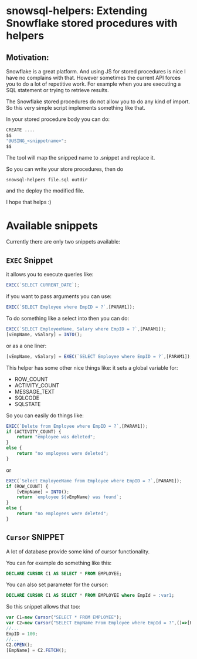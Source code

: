 snowsql-helpers: Extending Snowflake stored procedures with helpers
===========================================================

Motivation:
----------

Snowflake is a great platform. And using JS for stored procedures is nice I have no complains with that.
However sometimes the current API forces you to do a lot of repetitive work. For example when you are executing a
SQL statement or trying to retrieve results.

The Snowflake stored procedures do not allow you to do any kind of import. So this very simple script implements something like that.

In your stored procedure body you can do:
```javascript
CREATE ....
$$
"@USING_<snippetname>";
$$
```

The tool will map the snipped name to <snippetname>.snippet and replace it.

So you can write your store procedures, then do 
```
snowsql-helpers file.sql outdir
```

and the deploy the modified file.

I hope that helps :)


Available snippets
==================

Currently there are only two snippets available:

`EXEC` Snippet
--------------

it allows you to execute queries like:

```javascript
EXEC(`SELECT CURRENT_DATE`);
```

if you want to pass arguments you can use:

```javascript
EXEC(`SELECT Employee where EmpID = ?`,[PARAM1]);
```

To do something like  a select into then you can do:

```javascript
EXEC(`SELECT EmployeeName, Salary where EmpID = ?`,[PARAM1]);
[vEmpName, vSalary] = INTO();
```

or as a one liner:
```javascript
[vEmpName, vSalary] = EXEC(`SELECT Employee where EmpID = ?`,[PARAM1]);
```

This helper has some other nice things like:
it sets a global variable for:
* ROW_COUNT
* ACTIVITY_COUNT
* MESSAGE_TEXT
* SQLCODE
* SQLSTATE

So you can easily do things like:

```javascript 
EXEC(`Delete from Employee where EmpID = ?`,[PARAM1]);
if (ACTIVITY_COUNT) {
    return "employee was deleted";
}
else {
    return "no employees were deleted";
}
```

or 

```javascript 
EXEC(`Select EmployeeName from Employee where EmpID = ?`,[PARAM1]);
if (ROW_COUNT) {
    [vEmpName] = INTO();
    return `employee ${vEmpName} was found`;
}
else {
    return "no employees were deleted";
}
```

`Cursor` SNIPPET
-----------------

A lot of database provide some kind of cursor functionality.

You can for example do something like this:

```sql
DECLARE CURSOR C1 AS SELECT * FROM EMPLOYEE;
```

You can also set parameter for the cursor:

```sql
DECLARE CURSOR C1 AS SELECT * FROM EMPLOYEE where EmpId = :var1;
```

So this snippet allows that too:

```javascript
var C1=new Cursor("SELECT * FROM EMPLOYEE");
var C2=new Cursor("SELECT EmpName From Employee where EmpId = ?",()=>[EmpID]);
//...
EmpID = 100;
//...
C2.OPEN();
[EmpName] = C2.FETCH();

```
